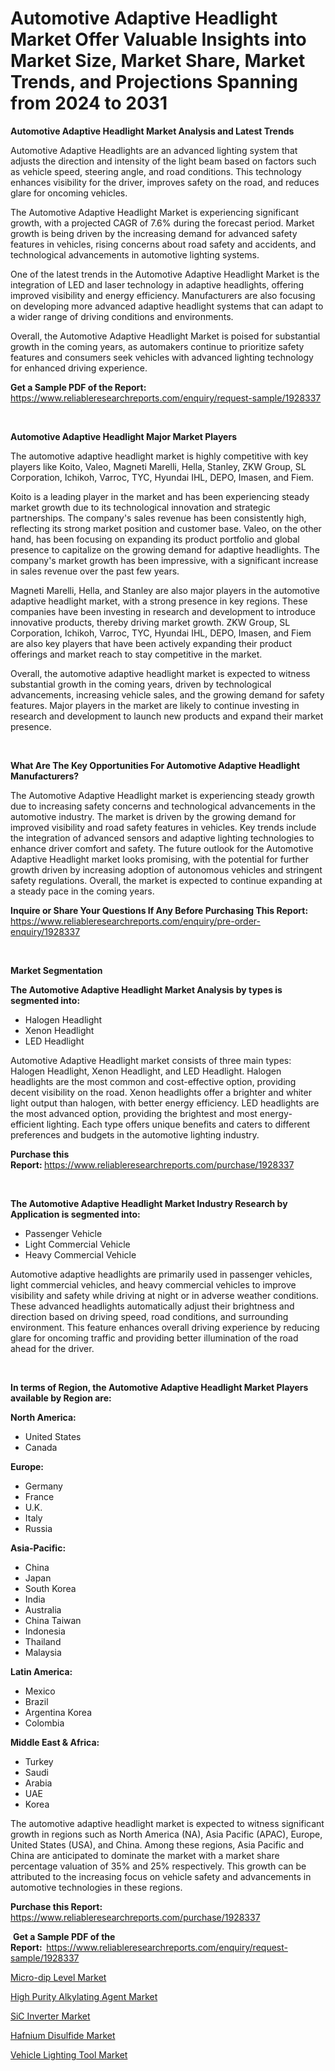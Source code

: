 <p><h1>Automotive Adaptive Headlight Market Offer Valuable Insights into Market Size, Market Share, Market Trends, and Projections Spanning from 2024 to 2031</h1></p><p><strong>Automotive Adaptive Headlight Market Analysis and Latest Trends</strong></p>
<p><p>Automotive Adaptive Headlights are an advanced lighting system that adjusts the direction and intensity of the light beam based on factors such as vehicle speed, steering angle, and road conditions. This technology enhances visibility for the driver, improves safety on the road, and reduces glare for oncoming vehicles.</p><p>The Automotive Adaptive Headlight Market is experiencing significant growth, with a projected CAGR of 7.6% during the forecast period. Market growth is being driven by the increasing demand for advanced safety features in vehicles, rising concerns about road safety and accidents, and technological advancements in automotive lighting systems.</p><p>One of the latest trends in the Automotive Adaptive Headlight Market is the integration of LED and laser technology in adaptive headlights, offering improved visibility and energy efficiency. Manufacturers are also focusing on developing more advanced adaptive headlight systems that can adapt to a wider range of driving conditions and environments.</p><p>Overall, the Automotive Adaptive Headlight Market is poised for substantial growth in the coming years, as automakers continue to prioritize safety features and consumers seek vehicles with advanced lighting technology for enhanced driving experience.</p></p>
<p><strong>Get a Sample PDF of the Report:&nbsp;</strong> <a href="https://www.reliableresearchreports.com/enquiry/request-sample/1928337">https://www.reliableresearchreports.com/enquiry/request-sample/1928337</a></p>
<p>&nbsp;</p>
<p><strong>Automotive Adaptive Headlight Major Market Players</strong></p>
<p><p>The automotive adaptive headlight market is highly competitive with key players like Koito, Valeo, Magneti Marelli, Hella, Stanley, ZKW Group, SL Corporation, Ichikoh, Varroc, TYC, Hyundai IHL, DEPO, Imasen, and Fiem. </p><p>Koito is a leading player in the market and has been experiencing steady market growth due to its technological innovation and strategic partnerships. The company's sales revenue has been consistently high, reflecting its strong market position and customer base. Valeo, on the other hand, has been focusing on expanding its product portfolio and global presence to capitalize on the growing demand for adaptive headlights. The company's market growth has been impressive, with a significant increase in sales revenue over the past few years.</p><p>Magneti Marelli, Hella, and Stanley are also major players in the automotive adaptive headlight market, with a strong presence in key regions. These companies have been investing in research and development to introduce innovative products, thereby driving market growth. ZKW Group, SL Corporation, Ichikoh, Varroc, TYC, Hyundai IHL, DEPO, Imasen, and Fiem are also key players that have been actively expanding their product offerings and market reach to stay competitive in the market.</p><p>Overall, the automotive adaptive headlight market is expected to witness substantial growth in the coming years, driven by technological advancements, increasing vehicle sales, and the growing demand for safety features. Major players in the market are likely to continue investing in research and development to launch new products and expand their market presence.</p></p>
<p>&nbsp;</p>
<p><strong>What Are The Key Opportunities For Automotive Adaptive Headlight Manufacturers?</strong></p>
<p><p>The Automotive Adaptive Headlight market is experiencing steady growth due to increasing safety concerns and technological advancements in the automotive industry. The market is driven by the growing demand for improved visibility and road safety features in vehicles. Key trends include the integration of advanced sensors and adaptive lighting technologies to enhance driver comfort and safety. The future outlook for the Automotive Adaptive Headlight market looks promising, with the potential for further growth driven by increasing adoption of autonomous vehicles and stringent safety regulations. Overall, the market is expected to continue expanding at a steady pace in the coming years.</p></p>
<p><strong>Inquire or Share Your Questions If Any Before Purchasing This Report:</strong> <a href="https://www.reliableresearchreports.com/enquiry/pre-order-enquiry/1928337">https://www.reliableresearchreports.com/enquiry/pre-order-enquiry/1928337</a></p>
<p>&nbsp;</p>
<p><strong>Market Segmentation</strong></p>
<p><strong>The Automotive Adaptive Headlight Market Analysis by types is segmented into:</strong></p>
<p><ul><li>Halogen Headlight</li><li>Xenon Headlight</li><li>LED Headlight</li></ul></p>
<p><p>Automotive Adaptive Headlight market consists of three main types: Halogen Headlight, Xenon Headlight, and LED Headlight. Halogen headlights are the most common and cost-effective option, providing decent visibility on the road. Xenon headlights offer a brighter and whiter light output than halogen, with better energy efficiency. LED headlights are the most advanced option, providing the brightest and most energy-efficient lighting. Each type offers unique benefits and caters to different preferences and budgets in the automotive lighting industry.</p></p>
<p><strong>Purchase this Report:&nbsp;</strong><a href="https://www.reliableresearchreports.com/purchase/1928337">https://www.reliableresearchreports.com/purchase/1928337</a></p>
<p>&nbsp;</p>
<p><strong>The Automotive Adaptive Headlight Market Industry Research by Application is segmented into:</strong></p>
<p><ul><li>Passenger Vehicle</li><li>Light Commercial Vehicle</li><li>Heavy Commercial Vehicle</li></ul></p>
<p><p>Automotive adaptive headlights are primarily used in passenger vehicles, light commercial vehicles, and heavy commercial vehicles to improve visibility and safety while driving at night or in adverse weather conditions. These advanced headlights automatically adjust their brightness and direction based on driving speed, road conditions, and surrounding environment. This feature enhances overall driving experience by reducing glare for oncoming traffic and providing better illumination of the road ahead for the driver.</p></p>
<p>&nbsp;</p>
<p><strong>In terms of Region, the Automotive Adaptive Headlight Market Players available by Region are:</strong></p>
<p>
    <p> <strong> North America: </strong>
        <ul>
            <li>United States</li>
            <li>Canada</li>
        </ul>
        </p> 
    <p> <strong> Europe: </strong>
        <ul>
            <li>Germany</li>
            <li>France</li>
            <li>U.K.</li>
            <li>Italy</li>
            <li>Russia</li>
        </ul>
        </p> 
    <p> <strong> Asia-Pacific: </strong>
        <ul>
            <li>China</li>
            <li>Japan</li>
            <li>South Korea</li>
            <li>India</li>
            <li>Australia</li>
            <li>China Taiwan</li>
            <li>Indonesia</li>
            <li>Thailand</li>
            <li>Malaysia</li>
        </ul>
        </p> 
    <p> <strong> Latin America: </strong>
        <ul>
            <li>Mexico</li>
            <li>Brazil</li>
            <li>Argentina Korea</li>
            <li>Colombia</li>
        </ul>
        </p> 
    <p> <strong> Middle East & Africa: </strong>
        <ul>
            <li>Turkey</li>
            <li>Saudi</li>
            <li>Arabia</li>
            <li>UAE</li>
            <li>Korea</li>
        </ul>
    </p>
    </p>
<p><p>The automotive adaptive headlight market is expected to witness significant growth in regions such as North America (NA), Asia Pacific (APAC), Europe, United States (USA), and China. Among these regions, Asia Pacific and China are anticipated to dominate the market with a market share percentage valuation of 35% and 25% respectively. This growth can be attributed to the increasing focus on vehicle safety and advancements in automotive technologies in these regions.</p></p>
<p><strong>Purchase this Report: </strong><a href="https://www.reliableresearchreports.com/purchase/1928337">https://www.reliableresearchreports.com/purchase/1928337</a></p>
<p>&nbsp;<strong>Get a Sample PDF of the Report:&nbsp;&nbsp;</strong><a href="https://www.reliableresearchreports.com/enquiry/request-sample/1928337">https://www.reliableresearchreports.com/enquiry/request-sample/1928337</a></p>
<p><strong></strong></p>
<p><p><a href="https://sulfuric-clavicle-d39.notion.site/Insights-into-Micro-dip-Level-Market-Size-Analysing-Market-Share-Trends-and-Growth-from-2024-to-2-bc895fad4b4742f597951c107c77dcfe">Micro-dip Level Market</a></p><p><a href="https://automatic-knee-4c7.notion.site/Global-High-Purity-Alkylating-Agent-Market-Size-and-Market-Trends-Insights-and-Projections-from-202-77858f57b86641bca1a7f63ee970b31c">High Purity Alkylating Agent Market</a></p><p><a href="https://view.publitas.com/reportprime-1/sic-inverter-market-size-market-share-and-global-market-analysis-report-2024-2031/">SiC Inverter Market</a></p><p><a href="https://view.publitas.com/reportprime-1/hafnium-disulfide-market-research-report-provides-critical-insights-that-can-help-shape-business-development-and-investment-strategies/">Hafnium Disulfide Market</a></p><p><a href="https://github.com/ruddyyedelwadw/Market-Research-Report-List-1/blob/main/vehicle-lighting-tool-market.md">Vehicle Lighting Tool Market</a></p></p>